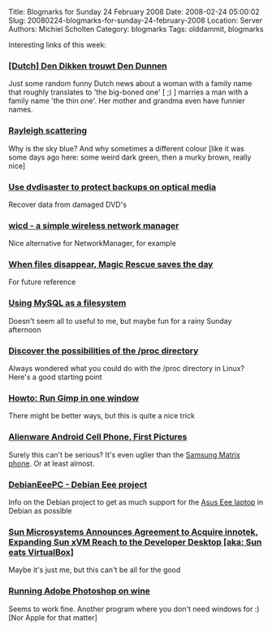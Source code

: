 Title: Blogmarks for Sunday 24 February 2008
Date: 2008-02-24 05:00:02
Slug: 20080224-blogmarks-for-sunday-24-february-2008
Location: Server
Authors: Michiel Scholten
Category: blogmarks
Tags: olddammit, blogmarks

<p>Interesting links of this week:</p>
<h3><a href="http://www.nu.nl/news/1446598/122/rss/Den_Dikken_trouwt_Den_Dunnen.html">[Dutch] Den Dikken trouwt Den Dunnen</a></h3>
<p>Just some random funny Dutch news about a woman with a family name that roughly translates to 'the big-boned one' [ ;) ] marries a man with a family name 'the thin one'. Her mother and grandma even have funnier names.</p>
<h3><a href="http://en.wikipedia.org/wiki/Rayleigh_scattering">Rayleigh scattering</a></h3>
<p>Why is the sky blue? And why sometimes a different colour [like it was some days ago here: some weird dark green, then a murky brown, really nice]</p>
<h3><a href="http://www.linux.com/feature/125974">Use dvdisaster to protect backups on optical media</a></h3>
<p>Recover data from damaged DVD's</p>
<h3><a href="http://wicd.sourceforge.net/">wicd - a simple wireless network manager</a></h3>
<p>Nice alternative for NetworkManager, for example</p>
<h3><a href="http://www.linux.com/feature/126525">When files disappear, Magic Rescue saves the day</a></h3>
<p>For future reference</p>
<h3><a href="http://www.linux.com/feature/127055">Using MySQL as a filesystem</a></h3>
<p>Doesn't seem all to useful to me, but maybe fun for a rainy Sunday afternoon</p>
<h3><a href="http://www.linux.com/feature/126718">Discover the possibilities of the /proc directory</a></h3>
<p>Always wondered what you could do with the /proc directory in Linux? Here's a good starting point</p>
<h3><a href="http://xubuntu.wordpress.com/2006/09/05/howto-run-gimp-in-one-window/">Howto: Run Gimp in one window</a></h3>
<p>There might be better ways, but this is quite a nice trick</p>
<h3><a href="http://www.dialaphone.co.uk/blog/?p=1076">Alienware Android Cell Phone, First Pictures</a></h3>
<p>Surely this can't be serious? It's even uglier than the <a href="http://reviews.cnet.com/cell-phones/samsung-matrix/4505-6454_7-20979185.html">Samsung Matrix phone</a>. Or at least almost.</p>
<h3><a href="http://wiki.debian.org/DebianEeePC">DebianEeePC - Debian Eee project</a></h3>
<p>Info on the Debian project to get as much support for the <a href="http://en.wikipedia.org/wiki/ASUS_Eee_PC">Asus Eee laptop</a> in Debian as possible</p>
<h3><a href="http://www.sun.com/aboutsun/pr/2008-02/sunflash.20080212.1.xml">Sun Microsystems Announces Agreement to Acquire innotek, Expanding Sun xVM Reach to the Developer Desktop [aka: Sun eats VirtualBox]</a></h3>
<p>Maybe it's just me, but this can't be all for the good</p>
<h3><a href="http://wiki.winehq.org/AdobePhotoshop">Running Adobe Photoshop on wine</a></h3>
<p>Seems to work fine. Another program where you don't need windows for :) [Nor Apple for that matter]</p>
